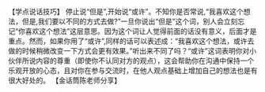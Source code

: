 【学点说话技巧】
停止说“但是”,开始说“或许”。不知你是否常说,“我喜欢这个想法，但是,我们要以不同的方式去做?”一旦你说出“但是”这个词，别人会立刻忘记“你喜欢这个想法”这层意思。因为这个词让人觉得前面的话没有意义，后面才是重点。然而，如果你用了“或许”,同样的话可以表述成：“我喜欢这个想法，或许去做的时候稍微改变一下方式会更有效果。”听出来不同了吗？“或许”这词表明你对小伙伴所说内容的尊重（即使你不认同对方的观点），这会帮助你在沟通中保持一个乐观开放的心态，且对你在参与交流时，在他人观点基础上增加自己的想法也是有很大好处的。 
【金话筒陈老师分享】
